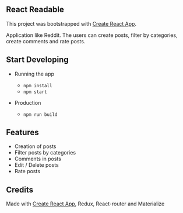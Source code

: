 ## React Readable

This project was bootstrapped with [Create React App](https://github.com/facebookincubator/create-react-app).

Application like Reddit. The users can create posts, filter by categories, create comments and rate posts.

## Start Developing

* Running the app
    - `npm install`
    - `npm start`

* Production
    - `npm run build`


## Features
  - Creation of posts
  - Filter posts by categories
  - Comments in posts
  - Edit / Delete posts
  - Rate posts

## Credits

Made with [Create React App](https://github.com/facebookincubator/create-react-app), Redux, React-router and Materialize

